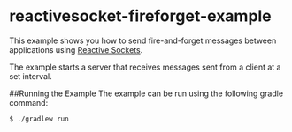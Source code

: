reactivesocket-fireforget-example
===

This example shows you how to send fire-and-forget messages between applications using [Reactive Sockets](http://reactivesocket.io/).

The example starts a server that receives messages sent from a client at a set interval.

##Running the Example
The example can be run using the following gradle command:

```
$ ./gradlew run
```
